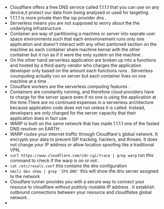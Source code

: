 - Cloudflare offers a free DNS service called 1.1.1.1 that you can use on any device,it protect our data from being analysed or used for targeting .
- 1.1.1.1 is more private then the isp  provider dns .
- Serverless means you are not supposed to worry about the the underlying infrastructure .
- Container are way of partitioning a machine or server into seprate user space environments such that each ennvironement runs only one application  and doesn't interact with any other  partioned section on the machine as each container share machine kernal with the other container but it run  as if it were the only system on the machine .
- On the  other hand serverless application are broken up into a functions and hosted by a third-party vendor who charges the application developer only based on the amount each functions runs . Serverless coumputing actually run on server  but each container lives on one machine at a time .
- Cloudfare workers are the serverless computing features .
- Containers are constantly running, and therefore cloud providers have to charge for the server space even if no one is using the application at the time.There are no continued expenses in a serverless architecture because application code does not run unless it is called. Instead, developers are only charged for the server capacity that their application does in fact use.
- WARP is built on the same network that has made 1.1.1.1 one of the fasted DNS resolver on EARTH .
- WARP routes your internet traffic through Cloudflare's global network. It encrypts your data to prevent ISP tracking, hackers, and threats. It does not change your IP address or allow location spoofing like a traditional VPN.
- `curl https://www.cloudflare.com/cdn-cgi/trace | grep warp`  run this command to check if the warp is on or not .
- `cat /etc/resolv.conf` this contains the dns configuration 
- `nmcli dev show | grep 'IP4.DNS'` this will show the dns server assigned to the network 
- Cloudfare tunner provides you with a secure way to connect your resouce to cloudflare without publicly routable IP address . It establish outbound connections between your resource and cloudflates global network .
- 
